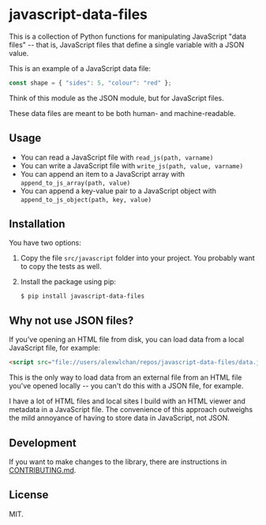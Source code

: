 # javascript-data-files

This is a collection of Python functions for manipulating JavaScript "data files" -- that is, JavaScript files that define a single variable with a JSON value.

This is an example of a JavaScript data file:

```javascript
const shape = { "sides": 5, "colour": "red" };
```

Think of this module as the JSON module, but for JavaScript files.

These data files are meant to be both human- and machine-readable.

## Usage

*   You can read a JavaScript file with `read_js(path, varname)`
*   You can write a JavaScript file with `write_js(path, value, varname)`
*   You can append an item to a JavaScript array with `append_to_js_array(path, value)`
*   You can append a key-value pair to a JavaScript object with `append_to_js_object(path, key, value)`

## Installation

You have two options:

1.  Copy the file `src/javascript` folder into your project.
    You probably want to copy the tests as well.

2.  Install the package using pip:

    ```console
    $ pip install javascript-data-files
    ```

## Why not use JSON files?

If you've opening an HTML file from disk, you can load data from a local JavaScript file, for example:

```html
<script src="file://users/alexwlchan/repos/javascript-data-files/data.js"></script>
```

This is the only way to load data from an external file from an HTML file you've opened locally -- you can't do this with a JSON file, for example.

I have a lot of HTML files and local sites I build with an HTML viewer and metadata in a JavaScript file.
The convenience of this approach outweighs the mild annoyance of having to store data in JavaScript, not JSON.

## Development

If you want to make changes to the library, there are instructions in [CONTRIBUTING.md](./CONTRIBUTING.md).

## License

MIT.
